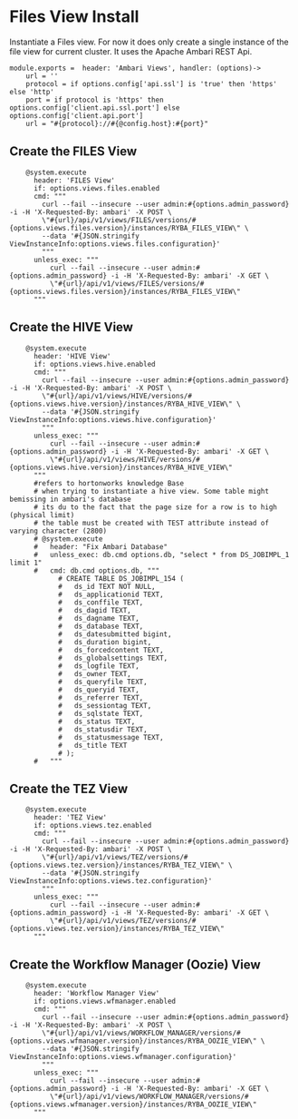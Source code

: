 
# Files View Install
Instantiate a Files view. For now it does only create a single instance of the file view for current cluster.
It uses the Apache Ambari REST Api.

    module.exports =  header: 'Ambari Views', handler: (options)->
        url = ''
        protocol = if options.config['api.ssl'] is 'true' then 'https' else 'http'
        port = if protocol is 'https' then options.config['client.api.ssl.port'] else options.config['client.api.port']
        url = "#{protocol}://#{@config.host}:#{port}"

## Create the FILES View
        
        @system.execute
          header: 'FILES View'
          if: options.views.files.enabled
          cmd: """
            curl --fail --insecure --user admin:#{options.admin_password} -i -H 'X-Requested-By: ambari' -X POST \
            \"#{url}/api/v1/views/FILES/versions/#{options.views.files.version}/instances/RYBA_FILES_VIEW\" \
            --data '#{JSON.stringify ViewInstanceInfo:options.views.files.configuration}'
            """ 
          unless_exec: """
              curl --fail --insecure --user admin:#{options.admin_password} -i -H 'X-Requested-By: ambari' -X GET \
              \"#{url}/api/v1/views/FILES/versions/#{options.views.files.version}/instances/RYBA_FILES_VIEW\"
          """

## Create the HIVE View

        @system.execute
          header: 'HIVE View'
          if: options.views.hive.enabled
          cmd: """
            curl --fail --insecure --user admin:#{options.admin_password} -i -H 'X-Requested-By: ambari' -X POST \
            \"#{url}/api/v1/views/HIVE/versions/#{options.views.hive.version}/instances/RYBA_HIVE_VIEW\" \
            --data '#{JSON.stringify ViewInstanceInfo:options.views.hive.configuration}'
            """ 
          unless_exec: """
              curl --fail --insecure --user admin:#{options.admin_password} -i -H 'X-Requested-By: ambari' -X GET \
              \"#{url}/api/v1/views/HIVE/versions/#{options.views.hive.version}/instances/RYBA_HIVE_VIEW\"
          """
          #refers to hortonworks knowledge Base
          # when trying to instantiate a hive view. Some table might bemissing in ambari's database
          # its du to the fact that the page size for a row is to high (physical limit)
          # the table must be created with TEST attribute instead of varying character (2800)
          # @system.execute
          #   header: "Fix Ambari Database"
          #   unless_exec: db.cmd options.db, "select * from DS_JOBIMPL_1 limit 1"
          #   cmd: db.cmd options.db, """
                # CREATE TABLE DS_JOBIMPL_154 (
                #   ds_id TEXT NOT NULL,
                #   ds_applicationid TEXT,
                #   ds_conffile TEXT,
                #   ds_dagid TEXT,
                #   ds_dagname TEXT,
                #   ds_database TEXT,
                #   ds_datesubmitted bigint,
                #   ds_duration bigint,
                #   ds_forcedcontent TEXT,
                #   ds_globalsettings TEXT,
                #   ds_logfile TEXT,
                #   ds_owner TEXT,
                #   ds_queryfile TEXT,
                #   ds_queryid TEXT,
                #   ds_referrer TEXT,
                #   ds_sessiontag TEXT,
                #   ds_sqlstate TEXT,
                #   ds_status TEXT,
                #   ds_statusdir TEXT,
                #   ds_statusmessage TEXT,
                #   ds_title TEXT
                # );
          #   """

## Create the TEZ View  
        
        @system.execute
          header: 'TEZ View'
          if: options.views.tez.enabled
          cmd: """
            curl --fail --insecure --user admin:#{options.admin_password} -i -H 'X-Requested-By: ambari' -X POST \
            \"#{url}/api/v1/views/TEZ/versions/#{options.views.tez.version}/instances/RYBA_TEZ_VIEW\" \
            --data '#{JSON.stringify ViewInstanceInfo:options.views.tez.configuration}'
            """ 
          unless_exec: """
              curl --fail --insecure --user admin:#{options.admin_password} -i -H 'X-Requested-By: ambari' -X GET \
              \"#{url}/api/v1/views/TEZ/versions/#{options.views.tez.version}/instances/RYBA_TEZ_VIEW\"
          """

## Create the Workflow Manager (Oozie) View

        @system.execute
          header: 'Workflow Manager View'
          if: options.views.wfmanager.enabled
          cmd: """
            curl --fail --insecure --user admin:#{options.admin_password} -i -H 'X-Requested-By: ambari' -X POST \
            \"#{url}/api/v1/views/WORKFLOW_MANAGER/versions/#{options.views.wfmanager.version}/instances/RYBA_OOZIE_VIEW\" \
            --data '#{JSON.stringify ViewInstanceInfo:options.views.wfmanager.configuration}'
            """ 
          unless_exec: """
              curl --fail --insecure --user admin:#{options.admin_password} -i -H 'X-Requested-By: ambari' -X GET \
              \"#{url}/api/v1/views/WORKFLOW_MANAGER/versions/#{options.views.wfmanager.version}/instances/RYBA_OOZIE_VIEW\"
          """
